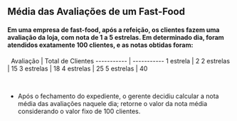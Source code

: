 
## Média das Avaliações de um Fast-Food
 
#### Em uma empresa de fast-food, após a refeição, os clientes fazem uma avaliação da loja, com nota de 1 a 5 estrelas. Em determinado dia, foram atendidos exatamente 100 clientes, e as notas obtidas foram:

&nbsp; 
Avaliação   | Total de Clientes
----------- | -----------
1 estrela   | 2
2 estrelas  | 15
3 estrelas  | 18
4 estrelas  | 25
5 estrelas  | 40
 
&nbsp;
- Após o fechamento do expediente, o gerente decidiu calcular a nota média das avaliações naquele dia; retorne o valor da nota média considerando o valor fixo de 100 clientes.

